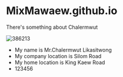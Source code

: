 # MixMawaew.github.io
There's something about Chalermwut

![386213](https://user-images.githubusercontent.com/51500048/59141636-3580fe00-89db-11e9-8ddd-3417382be11d.jpg)


*  My name is Mr.Chalermwut Likasitwong
*  My company location is Silom Road
*  My home location is King Kaew Road
*  123456
